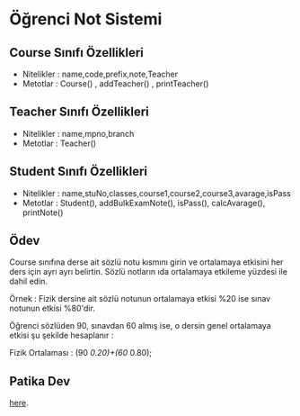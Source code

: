 # Öğrenci Not Sistemi

## Course Sınıfı Özellikleri

- Nitelikler : name,code,prefix,note,Teacher
- Metotlar : Course() , addTeacher() , printTeacher()

## Teacher Sınıfı Özellikleri

- Nitelikler : name,mpno,branch
- Metotlar : Teacher()

## Student Sınıfı Özellikleri

- Nitelikler : name,stuNo,classes,course1,course2,course3,avarage,isPass
- Metotlar : Student(), addBulkExamNote(), isPass(), calcAvarage(), printNote()

## Ödev

Course sınıfına derse ait sözlü notu kısmını girin ve ortalamaya etkisini her ders için ayrı ayrı belirtin. Sözlü notların ıda ortalamaya etkileme yüzdesi ile dahil edin.

Örnek : Fizik dersine ait sözlü notunun ortalamaya etkisi %20 ise sınav notunun etkisi %80'dir.

Öğrenci sözlüden 90, sınavdan 60 almış ise, o dersin genel ortalamaya etkisi şu şekilde hesaplanır :

Fizik Ortalaması : (90 *0.20)+(60* 0.80);

## Patika Dev

 [here](https://app.patika.dev/courses/java101/pratik-obs).
